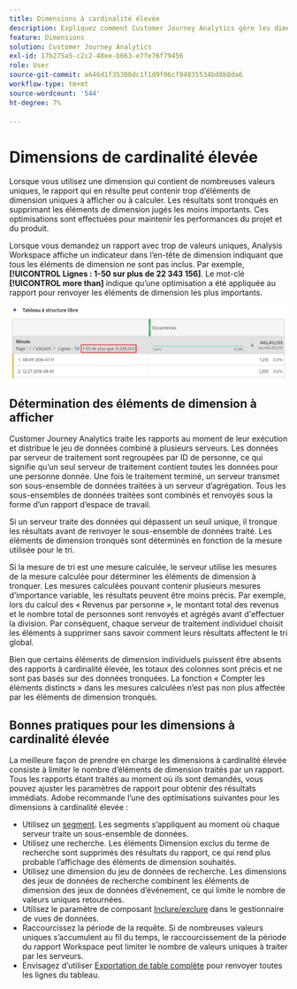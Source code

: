 ```yaml
---
title: Dimensions à cardinalité élevée
description: Expliquez comment Customer Journey Analytics gère les dimensions avec de nombreuses valeurs uniques.
feature: Dimensions
solution: Customer Journey Analytics
exl-id: 17b275a5-c2c2-48ee-b663-e7fe76f79456
role: User
source-git-commit: a646d1f35308dc1f1d9f06cf94835534bd8b8da6
workflow-type: tm+mt
source-wordcount: '544'
ht-degree: 7%

---
```


# Dimensions de cardinalité élevée

Lorsque vous utilisez une dimension qui contient de nombreuses valeurs uniques, le rapport qui en résulte peut contenir trop d’éléments de dimension uniques à afficher ou à calculer. Les résultats sont tronqués en supprimant les éléments de dimension jugés les moins importants. Ces optimisations sont effectuées pour maintenir les performances du projet et du produit.

Lorsque vous demandez un rapport avec trop de valeurs uniques, Analysis Workspace affiche un indicateur dans l’en-tête de dimension indiquant que tous les éléments de dimension ne sont pas inclus. Par exemple, **[!UICONTROL Lignes : 1-50 sur plus de 22 343 156]**. Le mot-clé **[!UICONTROL more than]** indique qu’une optimisation a été appliquée au rapport pour renvoyer les éléments de dimension les plus importants.

![Tableau à structure libre dans Workspace affichant le mot-clé « plus de » pour afficher 1-50 sur plus de 22 343 156](assets/high-cardinality.png)

## Détermination des éléments de dimension à afficher

Customer Journey Analytics traite les rapports au moment de leur exécution et distribue le jeu de données combiné à plusieurs serveurs. Les données par serveur de traitement sont regroupées par ID de personne, ce qui signifie qu’un seul serveur de traitement contient toutes les données pour une personne donnée. Une fois le traitement terminé, un serveur transmet son sous-ensemble de données traitées à un serveur d’agrégation. Tous les sous-ensembles de données traitées sont combinés et renvoyés sous la forme d’un rapport d’espace de travail.

Si un serveur traite des données qui dépassent un seuil unique, il tronque les résultats avant de renvoyer le sous-ensemble de données traité. Les éléments de dimension tronqués sont déterminés en fonction de la mesure utilisée pour le tri.

Si la mesure de tri est une mesure calculée, le serveur utilise les mesures de la mesure calculée pour déterminer les éléments de dimension à tronquer. Les mesures calculées pouvant contenir plusieurs mesures d’importance variable, les résultats peuvent être moins précis. Par exemple, lors du calcul des « Revenus par personne », le montant total des revenus et le nombre total de personnes sont renvoyés et agrégés avant d&#39;effectuer la division. Par conséquent, chaque serveur de traitement individuel choisit les éléments à supprimer sans savoir comment leurs résultats affectent le tri global.

Bien que certains éléments de dimension individuels puissent être absents des rapports à cardinalité élevée, les totaux des colonnes sont précis et ne sont pas basés sur des données tronquées. La fonction « Compter les éléments distincts » dans les mesures calculées n’est pas non plus affectée par les éléments de dimension tronqués.

## Bonnes pratiques pour les dimensions à cardinalité élevée

La meilleure façon de prendre en charge les dimensions à cardinalité élevée consiste à limiter le nombre d’éléments de dimension traités par un rapport. Tous les rapports étant traités au moment où ils sont demandés, vous pouvez ajuster les paramètres de rapport pour obtenir des résultats immédiats. Adobe recommande l’une des optimisations suivantes pour les dimensions à cardinalité élevée :

* Utilisez un [segment](/help/components/segments/seg-create.md). Les segments s’appliquent au moment où chaque serveur traite un sous-ensemble de données.
* Utilisez une recherche. Les éléments Dimension exclus du terme de recherche sont supprimés des résultats du rapport, ce qui rend plus probable l’affichage des éléments de dimension souhaités.
* Utilisez une dimension du jeu de données de recherche. Les dimensions des jeux de données de recherche combinent les éléments de dimension des jeux de données d’événement, ce qui limite le nombre de valeurs uniques retournées.
* Utilisez le paramètre de composant [Inclure/exclure](/help/data-views/component-settings/include-exclude-values.md) dans le gestionnaire de vues de données.
* Raccourcissez la période de la requête. Si de nombreuses valeurs uniques s’accumulent au fil du temps, le raccourcissement de la période du rapport Workspace peut limiter le nombre de valeurs uniques à traiter par les serveurs.
* Envisagez d’utiliser [Exportation de table complète](/help/analysis-workspace/export/export-cloud.md) pour renvoyer toutes les lignes du tableau.

